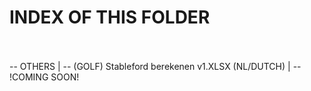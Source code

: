 <h1>INDEX OF THIS FOLDER</h1>
<br><br>
-- OTHERS
 |
  -- (GOLF) Stableford berekenen v1.XLSX (NL/DUTCH)
 |
  -- !COMING SOON!
